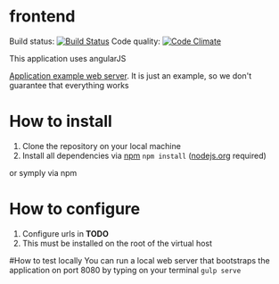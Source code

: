 # frontend

Build status: [![Build Status](https://travis-ci.org/dsd-meetme/frontend.svg?branch=master)](https://travis-ci.org/dsd-meetme/frontend)
Code quality: [![Code Climate](https://codeclimate.com/github/dsd-meetme/frontend/badges/gpa.svg)](https://codeclimate.com/github/dsd-meetme/frontend)

This application uses angularJS

[Application example web server](http://admin.plunner.com). It is just an example, so we don't guarantee that everything works


# How to install
1. Clone the repository on your local machine
1. Install all dependencies via [npm](http://npmjs.org/) `npm install` ([nodejs.org](http://nodejs.org) required)

or symply via npm 



# How to configure
1. Configure urls in **TODO**
1. This must be installed on the root of the virtual host
 
#How to test locally
You can run a local web server that bootstraps the application on port 8080 by typing on your terminal `gulp serve`
